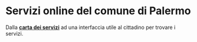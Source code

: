 # Servizi online del comune di Palermo

Dalla [**carta dei servizi**](https://www.comune.palermo.it/amministrazione_trasparente.php?sel=16&asel=72) ad una interfaccia utile al cittadino per trovare i servizi.
